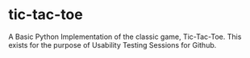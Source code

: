 # tic-tac-toe
A Basic Python Implementation of the classic game, Tic-Tac-Toe.
This exists for the purpose of Usability Testing Sessions for Github.
